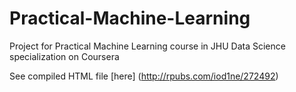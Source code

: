 # Practical-Machine-Learning
Project for Practical Machine Learning course in JHU Data Science specialization on Coursera

See compiled HTML file [here] (http://rpubs.com/iod1ne/272492)
